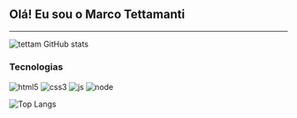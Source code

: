 ## Olá! Eu sou o Marco Tettamanti 
---
![tettam GitHub stats](https://github-readme-stats.vercel.app/api?username=tettam&show_icons=true&theme=tokyonight)


### Tecnologias
<img align="center" src="https://img.shields.io/badge/HTML5-E34F26?style=for-the-badge&logo=html5&logoColor=white" alt="html5"> <img align="center" src="https://img.shields.io/badge/CSS3-1572B6?style=for-the-badge&logo=css3&logoColor=white" alt="css3"> <img align="center" src="https://img.shields.io/badge/JavaScript-323330?style=for-the-badge&logo=javascript&logoColor=F7DF1E" alt="js"> <img align="center" src="https://img.shields.io/badge/Node.js-43853D?style=for-the-badge&logo=node.js&logoColor=white" alt="node">

![Top Langs](https://github-readme-stats.vercel.app/api/top-langs/?username=tettam&theme=blue-green&layout=compact)
